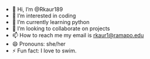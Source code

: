 - 👋 Hi, I’m @Rkaur189
- 👀 I’m interested in coding
- 🌱 I’m currently learning python
- 💞️ I’m looking to collaborate on projects
- 📫 How to reach me my email is rkaur1@ramapo.edu
- 😄 Pronouns: she/her
- ⚡ Fun fact: I love to swim. 

<!---
Rkaur189/Rkaur189 is a ✨ special ✨ repository because its `README.md` (this file) appears on your GitHub profile.
You can click the Preview link to take a look at your changes.
--->
